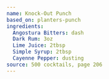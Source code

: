```yaml
--- 
name: Knock-Out Punch
based_on: planters-punch
ingredients: 
  Angostura Bitters: dash
  Dark Rum: 3oz
  Lime Juice: 2tbsp
  Simple Syrup: 2tbsp
  Cayenne Pepper: dusting
source: 500 cocktails, page 206
---
```

